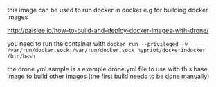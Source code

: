 this image can be used to run docker in docker e.g for building docker images

http://paislee.io/how-to-build-and-deploy-docker-images-with-drone/

you need to run the container with ```docker run --privileged -v /var/run/docker.sock:/var/run/docker.sock hypriot/dockerindocker /bin/bash```

the drone.yml.sample is a example drone.yml file to use with this base image to build other images (the first build needs to be done manually)

